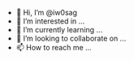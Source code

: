 - 👋 Hi, I’m @iw0sag
- 👀 I’m interested in ...
- 🌱 I’m currently learning ...
- 💞️ I’m looking to collaborate on ...
- 📫 How to reach me ...

<!---
iw0sag/iw0sag is a ✨ special ✨ repository because its `README.md` (this file) appears on your GitHub profile.
You can click the Preview link to take a look at your changes.
--->
